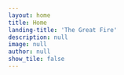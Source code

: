 ```yaml
---
layout: home
title: Home
landing-title: 'The Great Fire'
description: null
image: null
author: null
show_tile: false
---
```


